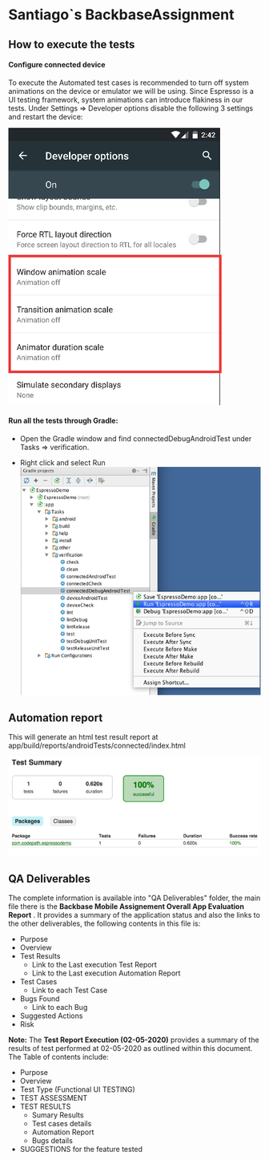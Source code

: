 # Santiago`s BackbaseAssignment

<h2>How to execute the tests</h2>

#### Configure connected device
To execute the Automated test cases is recommended to turn off system animations on the device or emulator we will be using. Since Espresso is a UI testing framework, system animations can introduce flakiness in our tests. Under Settings => Developer options disable the following 3 settings and restart the device:

![](https://raw.githubusercontent.com/SantiagoPass/BackbaseAssignment/master/images/device_config.png)

#### Run all the tests through Gradle:

* Open the Gradle window and find connectedDebugAndroidTest under Tasks => verification.

* Right click and select Run
![](https://raw.githubusercontent.com/SantiagoPass/BackbaseAssignment/master/images/execution_from_gradle.png)

## Automation report

This will generate an html test result report at app/build/reports/androidTests/connected/index.html

![](https://raw.githubusercontent.com/SantiagoPass/BackbaseAssignment/master/images/report.png)

## QA Deliverables

The complete information is available into "QA Deliverables" folder, the main file there is the **Backbase Mobile Assignement Overall App Evaluation Report** . It provides a summary of the application status and also the links to the other deliverables, the following contents in this file is:
+ Purpose
+ Overview
+ Test Results
	+ Link to the Last execution Test Report
	+ Link to the Last execution Automation Report
+ Test Cases
	+ Link to each Test Case
+ Bugs Found
	+ Link to each Bug
+ Suggested Actions
+ Risk

**Note:** The **Test Report Execution (02-05-2020)**  provides a summary of the results of test performed at 02-05-2020 as outlined within this document. The Table of contents include:
+ Purpose
+ Overview
+ Test Type (Functional UI TESTING)
+ TEST ASSESSMENT
+ TEST RESULTS
	+ Sumary Results
	+ Test cases details
	+ Automation Report
	+ Bugs details
+ SUGGESTIONS for the feature tested

